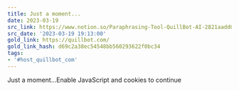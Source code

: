 ```yaml
---
title: Just a moment...
date: 2023-03-19
src_link: https://www.notion.so/Paraphrasing-Tool-QuillBot-AI-2821aadd0bb64d2491056ea010024295
src_date: '2023-03-19 19:13:00'
gold_link: https://quillbot.com/
gold_link_hash: d69c2a38ec54548bb560293622f0bc34
tags:
- '#host_quillbot_com'
---
```



Just a moment...Enable JavaScript and cookies to continue